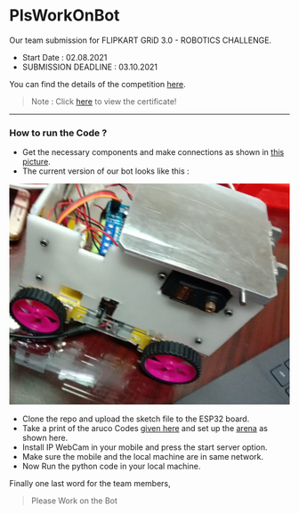 # PlsWorkOnBot
Our team submission for FLIPKART GRiD 3.0 - ROBOTICS CHALLENGE.
- Start Date : 02.08.2021
- SUBMISSION DEADLINE : 03.10.2021

You can find the details of the competition [here](https://dare2compete.com/hackathon/flipkart-grid-30-robotics-challenge-flipkart-grid-30-flipkart-175210).

> Note : Click [here](https://github.com/HR-1-1/PlsWorkOnBot/blob/main/cerif.pdf) to view the certificate!

---

### How to run the Code ?

- Get the necessary components and make connections as shown in [this picture].
- The current version of our bot looks like this :

![Bot version 3](https://github.com/HR-1-1/PlsWorkOnBot/blob/main/Bot_Pics/Bot%20v3.jpeg)

- Clone the repo and upload the sketch file to the ESP32 board.
- Take a print of the aruco Codes [given here] and set up the [arena] as shown here.
- Install IP WebCam in your mobile and press the start server option.
- Make sure the mobile and the local machine are in same network.
- Now Run the python code in your local machine.

[this picture]: (https://github.com/HR-1-1/PlsWorkOnBot/blob/main/Bot%20Pictures/Connections.png)
[given here]: https://github.com/HR-1-1/PlsWorkOnBot/tree/main/arUco_Codes
[arena]: https://github.com/HR-1-1/PlsWorkOnBot/blob/main/Simulations/Arena.png
[this]: http://www.lasesp.com/article/16300624989611547/ESP32_WiFi%20Bot%20Controlled%20by%20Python

Finally one last word for the team members,
> Please Work on the Bot
